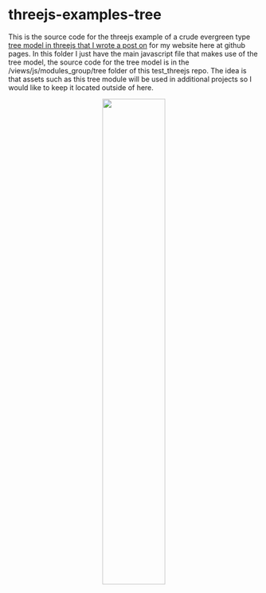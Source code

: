 # threejs-examples-tree

This is the source code for the threejs example of a crude evergreen type [tree model in threejs that I wrote a post on](https://dustinpfister.github.io/2019/07/30/threejs-examples-tree/) for my website here at github pages. In this folder I just have the main javascript file that makes use of the tree model, the source code for the tree model is in the /views/js/modules_group/tree folder of this test\_threejs repo. The idea is that assets such as this tree module will be used in additional projects so I would like to keep it located outside of here.

<div align="center">
      <a href="https://www.youtube.com/watch?v=1y4XpWfx_Ao">
         <img src="https://img.youtube.com/vi/1y4XpWfx_Ao/0.jpg" style="width:50%;">
      </a>
</div>
